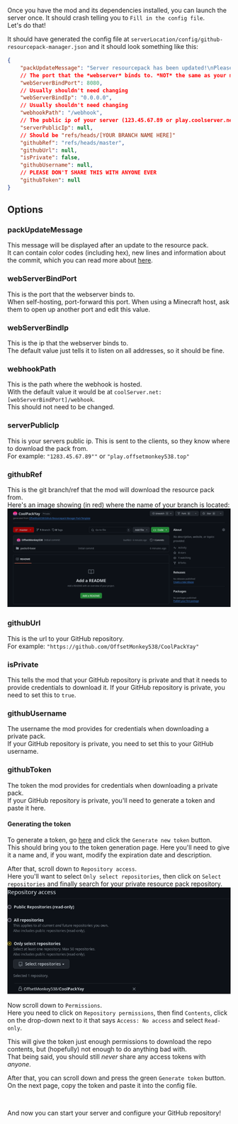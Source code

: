 Once you have the mod and its dependencies installed, you can launch the server once. It should crash telling you to `Fill in the config file`.  
Let's do that!

It should have generated the config file at `serverLocation/config/github-resourcepack-manager.json` and it should look something like this:
```json
{
	"packUpdateMessage": "Server resourcepack has been updated!\nPlease rejoin the server to get the most up to date pack.",
	// The port that the *webserver* binds to. *NOT* the same as your minecraft servers port
	"webServerBindPort": 8080,
	// Usually shouldn't need changing
	"webServerBindIp": "0.0.0.0",
	// Usually shouldn't need changing
	"webhookPath": "/webhook",
	// The public ip of your server (123.45.67.89 or play.coolserver.net)
	"serverPublicIp": null,
	// Should be "refs/heads/[YOUR BRANCH NAME HERE]"
	"githubRef": "refs/heads/master",
	"githubUrl": null,
	"isPrivate": false,
	"githubUsername": null,
	// PLEASE DON'T SHARE THIS WITH ANYONE EVER
	"githubToken": null
}
```

## Options
### packUpdateMessage
This message will be displayed after an update to the resource pack.  
It can contain color codes (including hex), new lines and information about the commit, which you can read more about [here](../../reference/update-message.md).

### webServerBindPort
This is the port that the webserver binds to.  
When self-hosting, port-forward this port. When using a Minecraft host, ask them to open up another port and edit this value.

### webServerBindIp
This is the ip that the webserver binds to.  
The default value just tells it to listen on all addresses, so it should be fine.

### webhookPath
This is the path where the webhook is hosted.  
With the default value it would be at `coolServer.net:[webServerBindPort]/webhook`.  
This should not need to be changed.

### serverPublicIp
This is your servers public ip. This is sent to the clients, so they know where to download the pack from.  
For example: `"1283.45.67.89""` or `"play.offsetmonkey538.top"`

### githubRef
This is the git branch/ref that the mod will download the resource pack from.  
Here's an image showing (in red) where the name of your branch is located:  
![Image showing where to find the name of your branch](../../images/repository-branch-location.png)

### githubUrl
This is the url to your GitHub repository.  
For example: `"https://github.com/OffsetMonkey538/CoolPackYay"`

### isPrivate
This tells the mod that your GitHub repository is private and that it needs to provide credentials to download it.
If your GitHub repository is private, you need to set this to `true`.

### githubUsername
The username the mod provides for credentials when downloading a private pack.  
If your GitHub repository is private, you need to set this to your GitHub username.

### githubToken
The token the mod provides for credentials when downloading a private pack.  
If your GitHub repository is private, you'll need to generate a token and paste it here.

#### Generating the token
To generate a token, go [here](https://github.com/settings/tokens?type=beta) and click the `Generate new token` button.  
This should bring you to the token generation page. Here you'll need to give it a name and, if you want, modify the expiration date and description.

After that, scroll down to `Repository access`.  
Here you'll want to select `Only select repositories`, then click on `Select repositories` and finally search for your private resource pack repository.
![Image showing example Repository access](../../images/token-generation-repository-access.png)

Now scroll down to `Permissions`.  
Here you need to click on `Repository permissions`, then find `Contents`, click on the drop-down next to it that says `Access: No access` and select `Read-only`.  

This will give the token just enough permissions to download the repo contents, but (hopefully) not enough to do anything bad with.  
That being said, you should still *never* share any access tokens with *anyone*.

After that, you can scroll down and press the green `Generate token` button.  
On the next page, copy the token and paste it into the config file.

<br />

And now you can start your server and configure your GitHub repository!
